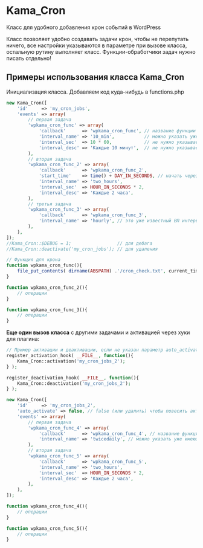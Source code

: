 # Kama_Cron
Класс для удобного добавления крон событий в WordPress

Класс позволяет удобно создавать задачи крон, чтобы не перепутать ничего, все настройки указываются в параметре при вызове класса, остальную рутину выполняет класс. Функции-обработчики задач нужно писать отдельно!

## Примеры использования класса Kama_Cron

Инициализация класса. Добавляем код куда-нибудь в functions.php

```php
new Kama_Cron([
	'id'     => 'my_cron_jobs',
	'events' => array(
		// первая задача
		'wpkama_cron_func' => array(
			'callback'      => 'wpkama_cron_func', // название функции крон-задачи
			'interval_name' => '10_min',           // можно указать уже имеющийся интервал: hourly, twicedaily, daily
			'interval_sec'  => 10 * 60,            // не нужно указываеть, если задан уже имеющийся интервал
			'interval_desc' => 'Каждые 10 минут',  // не нужно указываеть, если задан уже имеющийся интервал
		),
		// вторая задача
		'wpkama_cron_func_2' => array(
			'callback'      => 'wpkama_cron_func_2',
			'start_time'    => time() + DAY_IN_SECONDS, // начать через 1 день
			'interval_name' => 'two_hours',
			'interval_sec'  => HOUR_IN_SECONDS * 2,
			'interval_desc' => 'Каждые 2 часа',
		),
		// третья задача
		'wpkama_cron_func_3' => array(
			'callback'      => 'wpkama_cron_func_3',
			'interval_name' => 'hourly', // это уже известный ВП интервал
		),
	),
]);
//Kama_Cron::$DEBUG = 1;                 // для дебага
//Kama_Cron::deactivate('my_cron_jobs'); // для удаления

// Функция для крона
function wpkama_cron_func(){
	file_put_contents( dirname(ABSPATH) .'/cron_check.txt', current_time('mysql') ."\n", FILE_APPEND );
}

function wpkama_cron_func_2(){
	// операции
}

function wpkama_cron_func_3(){
	// операции
}
```


**Еще один вызов класса** с другими задачами и активацией через хуки для плагина:

```php
// Пример активации и деактивации, если не указан параметр auto_activate
register_activation_hook( __FILE__, function(){
	Kama_Cron::activation('my_cron_jobs_2');
} );

register_deactivation_hook( __FILE__, function(){
	Kama_Cron::deactivation('my_cron_jobs_2');
} );

new Kama_Cron([
	'id'     => 'my_cron_jobs_2',
	'auto_activate' => false, // false (или удалить) чтобы повесить активацию задачи на register_activation_hook()
	'events' => array(
		// первая задача
		'wpkama_cron_func_4' => array(
			'callback'      => 'wpkama_cron_func_4', // название функции крон-задачи
			'interval_name' => 'twicedaily', // можно указать уже имеющийся интервал: hourly, twicedaily, daily
		),
		// вторая задача
		'wpkama_cron_func_5' => array(
			'callback'      => 'wpkama_cron_func_5',
			'interval_name' => 'two_hours',
			'interval_sec'  => HOUR_IN_SECONDS * 2,
			'interval_desc' => 'Каждые 2 часа',
		),
	),
]);

function wpkama_cron_func_4(){
	// операции
}

function wpkama_cron_func_5(){
	// операции
}
```
